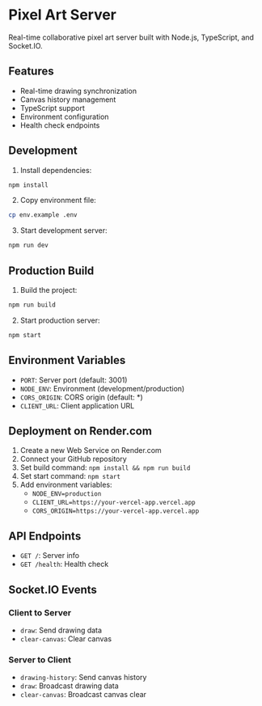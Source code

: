 # Pixel Art Server

Real-time collaborative pixel art server built with Node.js, TypeScript, and Socket.IO.

## Features

- Real-time drawing synchronization
- Canvas history management
- TypeScript support
- Environment configuration
- Health check endpoints

## Development

1. Install dependencies:

```bash
npm install
```

2. Copy environment file:

```bash
cp env.example .env
```

3. Start development server:

```bash
npm run dev
```

## Production Build

1. Build the project:

```bash
npm run build
```

2. Start production server:

```bash
npm start
```

## Environment Variables

- `PORT`: Server port (default: 3001)
- `NODE_ENV`: Environment (development/production)
- `CORS_ORIGIN`: CORS origin (default: \*)
- `CLIENT_URL`: Client application URL

## Deployment on Render.com

1. Create a new Web Service on Render.com
2. Connect your GitHub repository
3. Set build command: `npm install && npm run build`
4. Set start command: `npm start`
5. Add environment variables:
   - `NODE_ENV=production`
   - `CLIENT_URL=https://your-vercel-app.vercel.app`
   - `CORS_ORIGIN=https://your-vercel-app.vercel.app`

## API Endpoints

- `GET /`: Server info
- `GET /health`: Health check

## Socket.IO Events

### Client to Server

- `draw`: Send drawing data
- `clear-canvas`: Clear canvas

### Server to Client

- `drawing-history`: Send canvas history
- `draw`: Broadcast drawing data
- `clear-canvas`: Broadcast canvas clear
